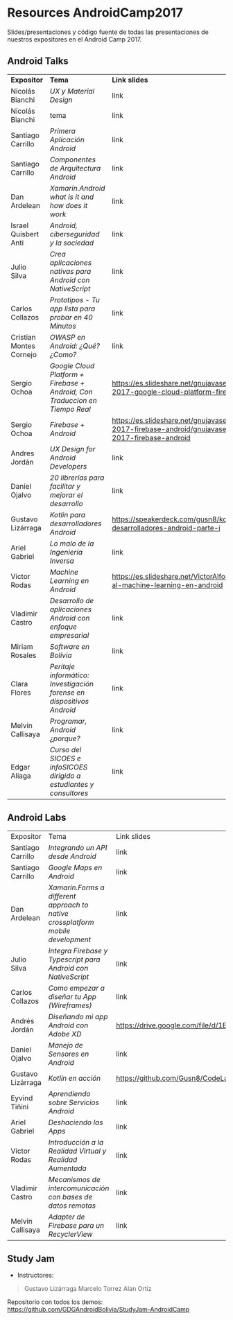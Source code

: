 # Resources AndroidCamp2017
Slides/presentaciones y código fuente de todas las presentaciones de nuestros expositores en el Android Camp 2017.

## Android Talks

||||
|---|---|---|
| **Expositor** | **Tema** | **Link slides** |
| Nicolás Bianchi | *UX y Material Design* | link |
| Nicolás Bianchi |tema| link |
| Santiago Carrillo | *Primera Aplicación Android* | link |
| Santiago Carrillo | *Componentes de Arquitectura Android* | link |
| Dan Ardelean | *Xamarin.Android what is it and how does it work* | link |
| Israel Quisbert Anti | *Android, ciberseguridad y la sociedad* | link |
| Julio Silva | *Crea aplicaciones nativas para Android con NativeScript* | link |
| Carlos Collazos | *Prototipos - Tu app lista para probar en 40 Minutos* | link |
| Cristian Montes Cornejo | *OWASP en Android: ¿Qué? ¿Como?* | link |
| Sergio Ochoa | *Google Cloud Platform + Firebase + Android, Con Traduccion en Tiempo Real* | https://es.slideshare.net/gnujavasergio/android-camp-2017-google-cloud-platform-firebase-android |
| Sergio Ochoa | *Firebase + Android* | https://es.slideshare.net/gnujavasergio/android-camp-2017-firebase-android/gnujavasergio/android-camp-2017-firebase-android |
| Andres Jordán | *UX Design for Android Developers* | link |
| Daniel Ojalvo | *20 librerías para facilitar y mejorar el desarrollo* | link |
| Gustavo Lizárraga | *Kotlin para desarrolladores Android* | https://speakerdeck.com/gusn8/kotlin-para-desarrolladores-android-parte-i |
| Ariel Gabriel | *Lo malo de la Ingeniería Inversa* | link |
| Victor Rodas | *Machine Learning en Android* | https://es.slideshare.net/VictorAlfonsoRodasOa/introduccin-al-machine-learning-en-android |
| Vladimir Castro | *Desarrollo de aplicaciones Android con enfoque empresarial* | link |
| Miriam Rosales | *Software en Bolivia* | link |
| Clara Flores | *Peritaje informático: Investigación forense en dispositivos Android* | link |
| Melvin Callisaya | *Programar, Android ¿porque?* | link |
| Edgar Aliaga | *Curso del SICOES e infoSICOES dirigido a estudiantes y consultores* | link |

## Android Labs

||||
|---|---|---|
| Expositor | Tema | Link slides |
| Santiago Carrillo | *Integrando un API desde Android* | link |
| Santiago Carrillo | *Google Maps en Android* | link |
| Dan Ardelean | *Xamarin.Forms a different approach to native crossplatform mobile development* | link |
| Julio Silva | *Integra Firebase y Typescript para Android con NativeScript* | link |
| Carlos Collazos | *Como empezar a diseñar tu App (Wireframes)* | link |
| Andrés Jordán | *Diseñando mi app Android con Adobe XD* | https://drive.google.com/file/d/1EAFob3wYKWfqQ4_ToQmRtCpPLOtkygg1/view |
| Daniel Ojalvo | *Manejo de Sensores en Android* | link |
| Gustavo Lizárraga | *Kotlin en acción* | https://github.com/Gusn8/CodeLab-Kotlin |
| Eyvind Tiñini | *Aprendiendo sobre Servicios Android* | link |
| Ariel Gabriel | *Deshaciendo las Apps* | link |
| Victor Rodas | *Introducción a la Realidad Virtual y Realidad Aumentada* | link |
| Vladimir Castro | *Mecanismos de intercomunicación con bases de datos remotas* | link |
| Melvin Callisaya | *Adapter de Firebase para un RecyclerView* | link |

## Study Jam

* Instructores:
> Gustavo Lizárraga
> Marcelo Torrez
> Alan Ortiz

Repositorio con todos los demos: https://github.com/GDGAndroidBolivia/StudyJam-AndroidCamp
